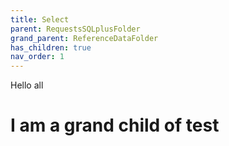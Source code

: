 ```yaml
---
title: Select
parent: RequestsSQLplusFolder
grand_parent: ReferenceDataFolder
has_children: true
nav_order: 1
---
```


Hello all

# I am a grand child of test
